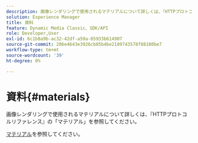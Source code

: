 ```yaml
---
description: 画像レンダリングで使用されるマテリアルについて詳しくは、『HTTPプロトコルリファレンス』の「マテリアル」を参照してください。
solution: Experience Manager
title: 資料
feature: Dynamic Media Classic、SDK/API
role: Developer,User
exl-id: 6c1b8a9b-ac32-42df-a59a-05933b614907
source-git-commit: 206e4643e3926cb85b4be2189743578f88180be7
workflow-type: tm+mt
source-wordcount: '39'
ht-degree: 0%

---
```


# 資料{#materials}

画像レンダリングで使用されるマテリアルについて詳しくは、『HTTPプロトコルリファレンス』の「マテリアル」を参照してください。

[マテリアル](../../../../../ir-api/http-protocol/image-rendering-api-ref/c-ir-http-protocol-ref/c-ir-http-protocol-syntax-and-features/c-ir-http-materials/c-ir-http-materials.md#concept-45af2ab5694b4cfdadf1211ce3f5ed0f)を参照してください。
